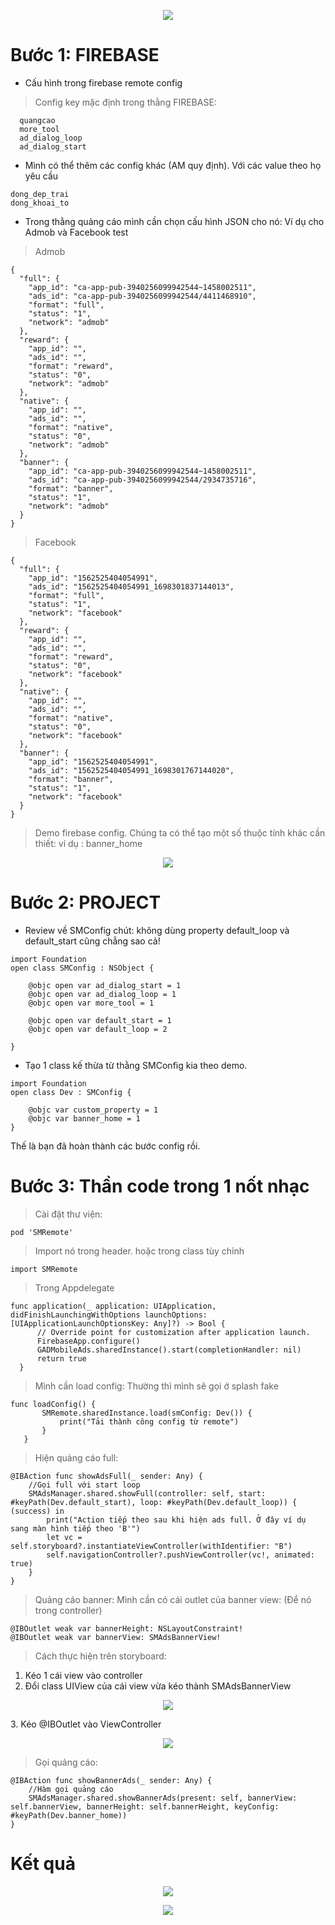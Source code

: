 <p align="center"><img src="screenshot/logo.png" width = "auto", height = "auto" ></p>

Bước 1: FIREBASE
=====

- Cấu hình trong firebase remote config
> Config key mặc định trong thằng FIREBASE:
````
  quangcao
  more_tool
  ad_dialog_loop
  ad_dialog_start
````
- Mình có thể thêm các config khác (AM quy định). Với các value theo họ yêu cầu
````
dong_dep_trai
dong_khoai_to
````

- Trong thằng quảng cáo mình cần chọn cấu hình JSON cho nó: Ví dụ cho Admob và Facebook test
>Admob
````
{
  "full": {
    "app_id": "ca-app-pub-3940256099942544~1458002511",
    "ads_id": "ca-app-pub-3940256099942544/4411468910",
    "format": "full",
    "status": "1",
    "network": "admob"
  },
  "reward": {
    "app_id": "",
    "ads_id": "",
    "format": "reward",
    "status": "0",
    "network": "admob"
  },
  "native": {
    "app_id": "",
    "ads_id": "",
    "format": "native",
    "status": "0",
    "network": "admob"
  },
  "banner": {
    "app_id": "ca-app-pub-3940256099942544~1458002511",
    "ads_id": "ca-app-pub-3940256099942544/2934735716",
    "format": "banner",
    "status": "1",
    "network": "admob"
  }
}
````
> Facebook
````
{
  "full": {
    "app_id": "1562525404054991",
    "ads_id": "1562525404054991_1698301837144013",
    "format": "full",
    "status": "1",
    "network": "facebook"
  },
  "reward": {
    "app_id": "",
    "ads_id": "",
    "format": "reward",
    "status": "0",
    "network": "facebook"
  },
  "native": {
    "app_id": "",
    "ads_id": "",
    "format": "native",
    "status": "0",
    "network": "facebook"
  },
  "banner": {
    "app_id": "1562525404054991",
    "ads_id": "1562525404054991_1698301767144020",
    "format": "banner",
    "status": "1",
    "network": "facebook"
  }
}
````
> Demo firebase config. Chúng ta có thể tạo một số thuộc tính khác cần thiết: ví dụ : banner_home
<p align="center"><img src="screenshot/step1.png" width = "auto", height = "auto" ></p>

Bước 2: PROJECT
=====
- Review về SMConfig chút: không dùng property default_loop và default_start cũng chẳng sao cả!
````
import Foundation
open class SMConfig : NSObject {

    @objc open var ad_dialog_start = 1
    @objc open var ad_dialog_loop = 1
    @objc open var more_tool = 1

    @objc open var default_start = 1
    @objc open var default_loop = 2

}
````
- Tạo 1 class kế thừa từ thằng SMConfig kia theo demo.
````
import Foundation
open class Dev : SMConfig {

    @objc var custom_property = 1
    @objc var banner_home = 1
}

````
Thế là bạn đã hoàn thành các bước config rồi.

Bước 3: Thần code trong 1 nốt nhạc
====
> Cài đặt thư viện:
````
pod 'SMRemote'
````
> Import nó trong header. hoặc trong class tùy chỉnh
````
import SMRemote

````
> Trong Appdelegate
````
func application(_ application: UIApplication, didFinishLaunchingWithOptions launchOptions: [UIApplicationLaunchOptionsKey: Any]?) -> Bool {
      // Override point for customization after application launch.
      FirebaseApp.configure()
      GADMobileAds.sharedInstance().start(completionHandler: nil)
      return true
  }
````

> Mình cần load config: Thường thì mình sẽ gọi ở splash fake
````
func loadConfig() {
       SMRemote.sharedInstance.load(smConfig: Dev()) {
           print("Tải thành công config từ remote")
       }
   }
````


> Hiện quảng cáo full:
````
@IBAction func showAdsFull(_ sender: Any) {
    //Gọi full với start loop
    SMAdsManager.shared.showFull(controller: self, start: #keyPath(Dev.default_start), loop: #keyPath(Dev.default_loop)) { (success) in
        print("Action tiếp theo sau khi hiện ads full. Ở đây ví dụ sang màn hình tiếp theo 'B'")
        let vc = self.storyboard?.instantiateViewController(withIdentifier: "B")
        self.navigationController?.pushViewController(vc!, animated: true)
    }
}
````
> Quảng cáo banner: Mình cần có cái outlet của banner view: (Để nó trong controller)
````
@IBOutlet weak var bannerHeight: NSLayoutConstraint!
@IBOutlet weak var bannerView: SMAdsBannerView!
````
> Cách thực hiện trên storyboard:
1. Kéo 1 cái view vào controller
2. Đổi class UIView của cái view vừa kéo thành SMAdsBannerView
<p align="center"><img src="screenshot/step2.png" width = "auto", height = "auto" ></p>
3. Kéo @IBOutlet vào ViewController
<p align="center"><img src="screenshot/step3.png" width = "auto", height = "auto" ></p>

> Gọi quảng cáo:
````
@IBAction func showBannerAds(_ sender: Any) {
    //Hàm gọi quảng cáo
    SMAdsManager.shared.showBannerAds(present: self, bannerView: self.bannerView, bannerHeight: self.bannerHeight, keyConfig: #keyPath(Dev.banner_home))
}
````
Kết quả
====
<p align="center"><img src="screenshot/step4.png" width = "auto", height = "auto" ></p>
<p align="center"><img src="screenshot/step5.png" width = "auto", height = "auto" ></p>
